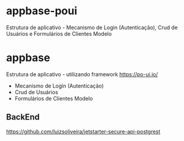 # appbase-poui

Estrutura de aplicativo - Mecanismo de Login (Autenticação), Crud de Usuários e Formulários de Clientes Modelo

# appbase

Estrutura de aplicativo - utilizando framework https://po-ui.io/

- Mecanismo de Login (Autenticação)
- Crud de Usuários
- Formulários de Clientes Modelo

## BackEnd

https://github.com/luizsoliveira/jetstarter-secure-api-postgrest
